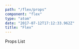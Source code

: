 ```yaml
---
path: "/flex/props"
component: "flex"
type: "atom"
date: "2017-07-12T17:12:33.962Z"
title: "Flex"
---
```

<div> Props List </div>